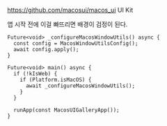 https://github.com/macosui/macos_ui
UI Kit

앱 시작 전에 이걸 빠뜨리면 배경이 검정이 된다.
```
Future<void> _configureMacosWindowUtils() async {
  const config = MacosWindowUtilsConfig();
  await config.apply();
}

Future<void> main() async {
  if (!kIsWeb) {
    if (Platform.isMacOS) {
      await _configureMacosWindowUtils();
    }
  }

  runApp(const MacosUIGalleryApp());
}
```